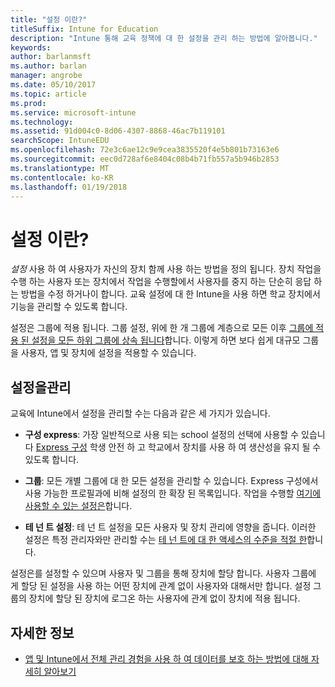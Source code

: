 ```yaml
---
title: "설정 이란?"
titleSuffix: Intune for Education
description: "Intune 통해 교육 정책에 대 한 설정을 관리 하는 방법에 알아봅니다."
keywords: 
author: barlanmsft
ms.author: barlan
manager: angrobe
ms.date: 05/10/2017
ms.topic: article
ms.prod: 
ms.service: microsoft-intune
ms.technology: 
ms.assetid: 91d004c0-8d06-4307-8868-46ac7b119101
searchScope: IntuneEDU
ms.openlocfilehash: 72e3c6ae12c9e9cea3835520f4e5b801b73163e6
ms.sourcegitcommit: eec0d728af6e8404c08b4b71fb557a5b946b2853
ms.translationtype: MT
ms.contentlocale: ko-KR
ms.lasthandoff: 01/19/2018
---
```

# <a name="what-are-settings"></a>설정 이란?

_설정_ 사용 하 여 사용자가 자신의 장치 함께 사용 하는 방법을 정의 됩니다. 장치 작업을 수행 하는 사용자 또는 장치에서 작업을 수행할에서 사용자를 중지 하는 단순히 응답 하는 방법을 수정 하거나이 합니다. 교육 설정에 대 한 Intune을 사용 하면 학교 장치에서 기능을 관리할 수 있도록 합니다.

설정은 그룹에 적용 됩니다. 그룹 설정, 위에 한 개 그룹에 계층으로 모든 이후 [그룹에 적용 된 설정을 모든 하위 그룹에 상속 됩니다](settings-inheritance.md)합니다. 이렇게 하면 보다 쉽게 대규모 그룹을 사용자, 앱 및 장치에 설정을 적용할 수 있습니다.

## <a name="manage-settings"></a>설정을관리

교육에 Intune에서 설정을 관리할 수는 다음과 같은 세 가지가 있습니다.

* __구성 express__: 가장 일반적으로 사용 되는 school 설정의 선택에 사용할 수 있습니다 [Express 구성](how-do-i-manage-settings.md#manage-settings-with-express-configuration) 학생 안전 하 고 학교에서 장치를 사용 하 여 생산성을 유지 될 수 있도록 합니다.

* __그룹__: 모든 개별 그룹에 대 한 모든 설정을 관리할 수 있습니다. Express 구성에서 사용 가능한 프로필과에 비해 설정의 한 확장 된 목록입니다. 작업을 수행할 [여기에 사용할 수 있는 설정은](available-settings.md)합니다.

* __테 넌 트 설정__: 테 넌 트 설정을 모든 사용자 및 장치 관리에 영향을 줍니다. 이러한 설정은 특정 관리자와만 관리할 수는 [테 넌 트에 대 한 액세스의 수준을 적절 한](what-are-tenants.md)합니다.

설정은를 설정할 수 있으며 사용자 및 그룹을 통해 장치에 할당 합니다. 사용자 그룹에 게 할당 된 설정을 사용 하는 어떤 장치에 관계 없이 사용자와 대해서만 합니다. 설정 그룹의 장치에 할당 된 장치에 로그온 하는 사용자에 관계 없이 장치에 적용 됩니다.

## <a name="find-out-more"></a>자세한 정보

- [앱 및 Intune에서 전체 관리 경험을 사용 하 여 데이터를 보호 하는 방법에 대해 자세히 알아보기](https://docs.microsoft.com/intune/deploy-use/protect-apps-and-data-with-microsoft-intune)
